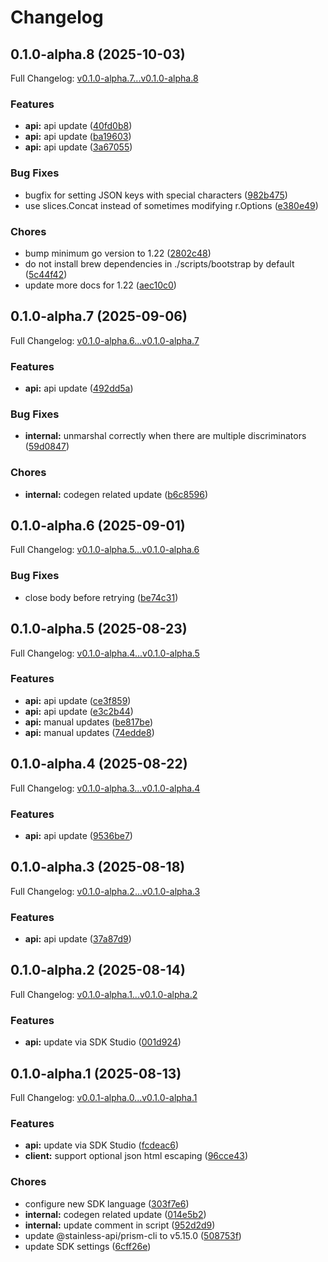 # Changelog

## 0.1.0-alpha.8 (2025-10-03)

Full Changelog: [v0.1.0-alpha.7...v0.1.0-alpha.8](https://github.com/DayMoonDevelopment/post-for-me-go/compare/v0.1.0-alpha.7...v0.1.0-alpha.8)

### Features

* **api:** api update ([40fd0b8](https://github.com/DayMoonDevelopment/post-for-me-go/commit/40fd0b8bce6ed6b9b9392f23f55daa716abb31ab))
* **api:** api update ([ba19603](https://github.com/DayMoonDevelopment/post-for-me-go/commit/ba19603fe681eaf559d26d9bd848fb433f0c0fb7))
* **api:** api update ([3a67055](https://github.com/DayMoonDevelopment/post-for-me-go/commit/3a67055134976ec6ea183177289563df9786f082))


### Bug Fixes

* bugfix for setting JSON keys with special characters ([982b475](https://github.com/DayMoonDevelopment/post-for-me-go/commit/982b475781c7ff96586faa4bc09cad69711e93c0))
* use slices.Concat instead of sometimes modifying r.Options ([e380e49](https://github.com/DayMoonDevelopment/post-for-me-go/commit/e380e49f48415af062cf3af6e0782e8e4c0aaa75))


### Chores

* bump minimum go version to 1.22 ([2802c48](https://github.com/DayMoonDevelopment/post-for-me-go/commit/2802c486eea2a450cecbf86105a0aacd569e968e))
* do not install brew dependencies in ./scripts/bootstrap by default ([5c44f42](https://github.com/DayMoonDevelopment/post-for-me-go/commit/5c44f42123c3d496fb5aee5a3c5c73de741e6f82))
* update more docs for 1.22 ([aec10c0](https://github.com/DayMoonDevelopment/post-for-me-go/commit/aec10c043190cab70f0d3ffe4c02f2630a165d6a))

## 0.1.0-alpha.7 (2025-09-06)

Full Changelog: [v0.1.0-alpha.6...v0.1.0-alpha.7](https://github.com/DayMoonDevelopment/post-for-me-go/compare/v0.1.0-alpha.6...v0.1.0-alpha.7)

### Features

* **api:** api update ([492dd5a](https://github.com/DayMoonDevelopment/post-for-me-go/commit/492dd5a1ea5dfacd592b56448e4e2c5d2c68cbda))


### Bug Fixes

* **internal:** unmarshal correctly when there are multiple discriminators ([59d0847](https://github.com/DayMoonDevelopment/post-for-me-go/commit/59d0847def63ed5790ea89e2c27a47e759364d62))


### Chores

* **internal:** codegen related update ([b6c8596](https://github.com/DayMoonDevelopment/post-for-me-go/commit/b6c85963d2151deb94818e056b7dae1db3d9814c))

## 0.1.0-alpha.6 (2025-09-01)

Full Changelog: [v0.1.0-alpha.5...v0.1.0-alpha.6](https://github.com/DayMoonDevelopment/post-for-me-go/compare/v0.1.0-alpha.5...v0.1.0-alpha.6)

### Bug Fixes

* close body before retrying ([be74c31](https://github.com/DayMoonDevelopment/post-for-me-go/commit/be74c31eeeb1baf40a98a15996c9a0fdfb6405e3))

## 0.1.0-alpha.5 (2025-08-23)

Full Changelog: [v0.1.0-alpha.4...v0.1.0-alpha.5](https://github.com/DayMoonDevelopment/post-for-me-go/compare/v0.1.0-alpha.4...v0.1.0-alpha.5)

### Features

* **api:** api update ([ce3f859](https://github.com/DayMoonDevelopment/post-for-me-go/commit/ce3f859657564eef01f0101ab0a2109716deec8c))
* **api:** api update ([e3c2b44](https://github.com/DayMoonDevelopment/post-for-me-go/commit/e3c2b44ff332b8f6deebf2c8c74815caf13b8675))
* **api:** manual updates ([be817be](https://github.com/DayMoonDevelopment/post-for-me-go/commit/be817beec69fddce0691dd13259ec9794007bfd7))
* **api:** manual updates ([74edde8](https://github.com/DayMoonDevelopment/post-for-me-go/commit/74edde8074aff7d0ada6e01be46df818a42224ad))

## 0.1.0-alpha.4 (2025-08-22)

Full Changelog: [v0.1.0-alpha.3...v0.1.0-alpha.4](https://github.com/DayMoonDevelopment/post-for-me-go/compare/v0.1.0-alpha.3...v0.1.0-alpha.4)

### Features

* **api:** api update ([9536be7](https://github.com/DayMoonDevelopment/post-for-me-go/commit/9536be725dd58d844ea49e8be29418b3a3e751b2))

## 0.1.0-alpha.3 (2025-08-18)

Full Changelog: [v0.1.0-alpha.2...v0.1.0-alpha.3](https://github.com/DayMoonDevelopment/post-for-me-go/compare/v0.1.0-alpha.2...v0.1.0-alpha.3)

### Features

* **api:** api update ([37a87d9](https://github.com/DayMoonDevelopment/post-for-me-go/commit/37a87d9f2d76b5347e0251312f7f74b4db7ad7ea))

## 0.1.0-alpha.2 (2025-08-14)

Full Changelog: [v0.1.0-alpha.1...v0.1.0-alpha.2](https://github.com/DayMoonDevelopment/post-for-me-go/compare/v0.1.0-alpha.1...v0.1.0-alpha.2)

### Features

* **api:** update via SDK Studio ([001d924](https://github.com/DayMoonDevelopment/post-for-me-go/commit/001d92404ff10f2fa1292c45d745209f47dea2c1))

## 0.1.0-alpha.1 (2025-08-13)

Full Changelog: [v0.0.1-alpha.0...v0.1.0-alpha.1](https://github.com/DayMoonDevelopment/post-for-me-go/compare/v0.0.1-alpha.0...v0.1.0-alpha.1)

### Features

* **api:** update via SDK Studio ([fcdeac6](https://github.com/DayMoonDevelopment/post-for-me-go/commit/fcdeac6ee19eb8eecc23b276682ac5cd3fbbf89c))
* **client:** support optional json html escaping ([96cce43](https://github.com/DayMoonDevelopment/post-for-me-go/commit/96cce43c9fd08ca941e49f2da65841ff97f071c0))


### Chores

* configure new SDK language ([303f7e6](https://github.com/DayMoonDevelopment/post-for-me-go/commit/303f7e6673b070ecffe78e8632cf0130f4ff11df))
* **internal:** codegen related update ([014e5b2](https://github.com/DayMoonDevelopment/post-for-me-go/commit/014e5b26d61eda311c077dddb1bf8f3026b7b31d))
* **internal:** update comment in script ([952d2d9](https://github.com/DayMoonDevelopment/post-for-me-go/commit/952d2d91c8436c628b5ac39e9274fbf90c09e91c))
* update @stainless-api/prism-cli to v5.15.0 ([508753f](https://github.com/DayMoonDevelopment/post-for-me-go/commit/508753fc2be6f76d45276d9da2a223c8cca8f61d))
* update SDK settings ([6cff26e](https://github.com/DayMoonDevelopment/post-for-me-go/commit/6cff26e8cb341cd6795a83b14780f7cdb5945967))

